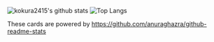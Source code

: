 ![kokura2415's github stats](https://github-readme-stats.vercel.app/api?username=kokura2415&count_private=true&show_icons=true&theme=radical)
![Top Langs](https://github-readme-stats.vercel.app/api/top-langs/?username=kokura2415&theme=radical)

These cards are powered by https://github.com/anuraghazra/github-readme-stats
